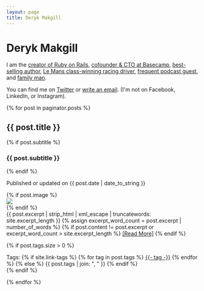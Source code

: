 ```yaml
---
layout: page
title: Deryk Makgill
---
```


# Deryk Makgill

<p class="header">I am the <a href="#rails">creator of Ruby on Rails</a>, <a href="#basecamp">cofounder &amp; CTO at Basecamp</a>, <a href="#rework">best-selling author</a>, <a href="#driver">Le Mans class-winning racing driver</a>, <a href="#podcasts">frequent podcast guest</a>, and <a href="#family">family man</a>.</p>

<p>You can find me on <a href="http://twitter.com/dhh">Twitter</a> or <a href="mailto:david@hey.com">write an email</a>. (I'm not on Facebook, LinkedIn, or Instagram).</p>



<div class="posts-list">
  {% for post in paginator.posts %}
  <article class="post-preview" style="
    margin-top: 30px;
">
    <a href="{{ post.url | relative_url }}" style="
    text-decoration: none;
">
	  <h2 class="post-title">{{ post.title }}</h2>

 {% if post.subtitle %}
	  <h3 class="post-subtitle">
	    {{ post.subtitle }}
	  </h3>
	  {% endif %}
    </a>

   <p class="post-date">
      Published or updated on {{ post.date | date_to_string }}
    </p>

   <div class="post-entry-container">
      {% if post.image %}
      <div class="post-image">
        <a href="{{ post.url | relative_url }}" style="
    text-decoration: none;
">
          <img src="{{ post.image | relative_url }}">
        </a>
      </div>
      {% endif %}
      <div class="post-entry">
        {{ post.excerpt | strip_html | xml_escape | truncatewords: site.excerpt_length }}
        {% assign excerpt_word_count = post.excerpt | number_of_words %}
        {% if post.content != post.excerpt or excerpt_word_count > site.excerpt_length %}
          <a href="{{ post.url | relative_url }}" class="post-read-more">[Read&nbsp;More]</a>
        {% endif %}
      </div>
    </div>

 {% if post.tags.size > 0 %}
    <div class="blog-tags">
      Tags:
      {% if site.link-tags %}
      {% for tag in post.tags %}
      <a href="{{ '/tags' | relative_url }}#{{- tag -}}">{{- tag -}}</a>
      {% endfor %}
      {% else %}
        {{ post.tags | join: ", " }}
      {% endif %}
    </div>
    {% endif %}

   </article>
  {% endfor %}
</div>
